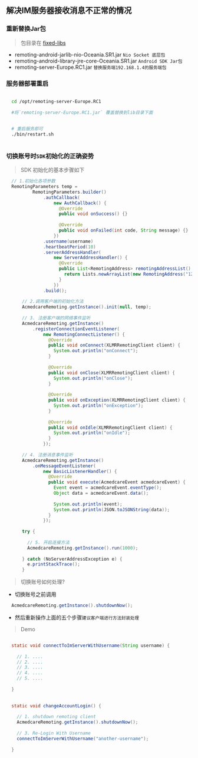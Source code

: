 ## 解决IM服务器接收消息不正常的情况


### 重新替换Jar包

> 包目录在 [fixed-libs](http://115.29.47.72:8082/acmedback/acmedcare-im/tree/master/fixed-libs)

* remoting-android-jarlib-nio-Oceania.SR1.jar       `Nio Socket 底层包`
* remoting-android-library-jre-core-Oceania.SR1.jar   `Android SDK Jar包`
* remoting-server-Europe.RC1.jar              `替换服务端192.168.1.4的服务端包`


### 服务器部署重启

```bash
  
  cd /opt/remoting-server-Europe.RC1
  
  #将`remoting-server-Europe.RC1.jar` 覆盖替换到lib目录下面
  
  
  # 重启服务即可
  ./bin/restart.sh
 
```

### 切换账号时`SDK`初始化的正确姿势


> SDK 初始化的基本步骤如下 

```java
  // 1.初始化各项参数
  RemotingParameters temp =
          RemotingParameters.builder()
              .authCallback(
                  new AuthCallback() {
                    @Override
                    public void onSuccess() {}
  
                    @Override
                    public void onFailed(int code, String message) {}
                  })
              .username(username)
              .heartbeatPeriod(10)
              .serverAddressHandler(
                  new ServerAddressHandler() {
                    @Override
                    public List<RemotingAddress> remotingAddressList() {
                      return Lists.newArrayList(new RemotingAddress("127.0.0.1", 8887, false));
                    }
                  })
              .build();
  
      // 2.调用客户端的初始化方法
      AcmedcareRemoting.getInstance().init(null, temp);
  
      // 3. 注册客户端的网络事件监听
      AcmedcareRemoting.getInstance()
          .registerConnectionEventListener(
              new RemotingConnectListener() {
                @Override
                public void onConnect(XLMRRemotingClient client) {
                  System.out.println("onConnect");
                }
  
                @Override
                public void onClose(XLMRRemotingClient client) {
                  System.out.println("onClose");
                }
  
                @Override
                public void onException(XLMRRemotingClient client) {
                  System.out.println("onException");
                }
  
                @Override
                public void onIdle(XLMRRemotingClient client) {
                  System.out.println("onIdle");
                }
              });
      
      // 4. 注册消息事件监听
      AcmedcareRemoting.getInstance()
          .onMessageEventListener(
              new BasicListenerHandler() {
                @Override
                public void execute(AcmedcareEvent acmedcareEvent) {
                  Event event = acmedcareEvent.eventType();
                  Object data = acmedcareEvent.data();
  
                  System.out.println(event);
                  System.out.println(JSON.toJSONString(data));
                }
              });
  
      try {
        
        // 5. 开启连接方法
        AcmedcareRemoting.getInstance().run(1000);
  
      } catch (NoServerAddressException e) {
        e.printStackTrace();
      }

```

> 切换账号如何处理?

* 切换账号之前调用

```java 
  AcmedcareRemoting.getInstance().shutdownNow();
```

* 然后重新操作上面的五个步骤`建议客户端进行方法封装处理`

> Demo

```java
  
  static void connectToImServerWithUsername(String username) {
  
    // 1. ....
    // 2. ....
    // 3. ....
    // 4. ....
    // 5. ....
  
  } 
  
  
  static void changeAccountLogin() {
    
    // 1. shutdown remoting client
    AcmedcareRemoting.getInstance().shutdownNow();
    
    // 3. Re-Login With Username
    connectToImServerWithUsername("another-username");
  
  }
  

```

